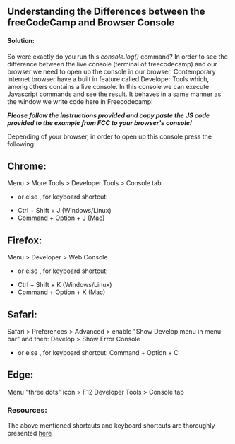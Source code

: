 
## Understanding the Differences between the freeCodeCamp and Browser Console

#### Solution:
So were exactly do you run this *console.log()* command?
In order to see the difference between the live console (terminal of freecodecamp) and our browser we need to open up the console in our browser. 
Contemporary internet browser have a built in feature called Developer Tools which, among others contains a live console. 
In this console we can execute Javascript commands and see the result. It behaves in a same manner as the window we write code here in Freecodecamp!

***Please follow the instructions provided and copy paste the JS code provided to the example from FCC to your browser's console!***

Depending of your browser, in order to open up this console press the following:

## Chrome: 
Menu > More Tools > Developer Tools > Console tab 
* or else , for keyboard shortcut:
- Ctrl + Shift + J (Windows/Linux)
- Command + Option + J (Mac)

## Firefox: 
Menu > Developer > Web Console 
* or else , for keyboard shortcut:
- Ctrl + Shift + K (Windows/Linux)
- Command + Option + K (Mac)

## Safari:
Safari > Preferences > Advanced > enable "Show Develop menu in menu bar" 
and then: Develop > Show Error Console 
* or else , for keyboard shortcut:
Command + Option + C

## Edge:
Menu "three dots" icon > F12 Developer Tools > Console tab




### Resources:
The above mentioned shortcuts and keyboard shortcuts are thoroughly presented [here](https://documentation.concrete5.org/tutorials/how-open-browser-console-view-errors)
